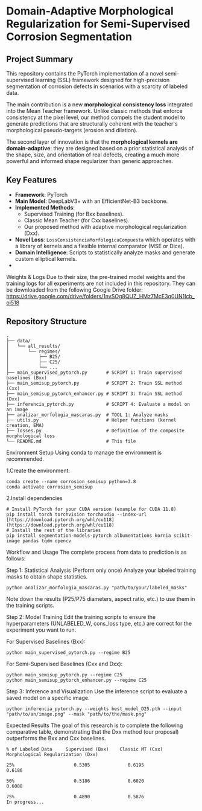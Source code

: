 # Domain-Adaptive Morphological Regularization for Semi-Supervised Corrosion Segmentation

## Project Summary

This repository contains the PyTorch implementation of a novel semi-supervised learning (SSL) framework designed for high-precision segmentation of corrosion defects in scenarios with a scarcity of labeled data.

The main contribution is a new **morphological consistency loss** integrated into the Mean Teacher framework. Unlike classic methods that enforce consistency at the pixel level, our method compels the student model to generate predictions that are structurally coherent with the teacher's morphological pseudo-targets (erosion and dilation).

The second layer of innovation is that the **morphological kernels are domain-adaptive**: they are designed based on a prior statistical analysis of the shape, size, and orientation of real defects, creating a much more powerful and informed shape regularizer than generic approaches.


## Key Features

* **Framework**: PyTorch
* **Main Model**: DeepLabV3+ with an EfficientNet-B3 backbone.
* **Implemented Methods**:
    * Supervised Training (for Bxx baselines).
    * Classic Mean Teacher (for Cxx baselines).
    * Our proposed method with adaptive morphological regularization (Dxx).
* **Novel Loss**: `LossConsistenciaMorfologicaCompuesta` which operates with a library of kernels and a flexible internal comparator (MSE or Dice).
* **Domain Intelligence**: Scripts to statistically analyze masks and generate custom elliptical kernels.
* 
Weights & Logs
Due to their size, the pre-trained model weights and the training logs for all experiments are not included in this repository. They can be downloaded from the following Google Drive folder:
https://drive.google.com/drive/folders/1nvSOg8QUZ_HMz7McE3q0UN1Icb_oi518

## Repository Structure

```text
.
├── data/                     
│   └── all_results/
│       └── regimes/
│           ├── B25/
│           ├── C25/
│           └── ...
├── main_supervised_pytorch.py       # SCRIPT 1: Train supervised baselines (Bxx)
├── main_semisup_pytorch.py          # SCRIPT 2: Train SSL method (Cxx) 
├── main_semisup_pytorch_enhancer.py # SCRIPT 3: Train SSL method (Dxx)
├── inferencia_pytorch.py            # SCRIPT 4: Evaluate a model on an image
├── analizar_morfologia_mascaras.py  # TOOL 1: Analyze masks
├── utils.py                         # Helper functions (kernel creation, EMA)
├── losses.py                        # Definition of the composite morphological loss
└── README.md                        # This file
```
Environment Setup
Using conda to manage the environment is recommended.

1.Create the environment:

```text
conda create --name corrosion_semisup python=3.8
conda activate corrosion_semisup
```
2.Install dependencies
```text
# Install PyTorch for your CUDA version (example for CUDA 11.8)
pip install torch torchvision torchaudio --index-url [https://download.pytorch.org/whl/cu118](https://download.pytorch.org/whl/cu118)
# Install the rest of the libraries
pip install segmentation-models-pytorch albumentations kornia scikit-image pandas tqdm opencv
```
Workflow and Usage
The complete process from data to prediction is as follows:

Step 1: Statistical Analysis (Perform only once)
Analyze your labeled training masks to obtain shape statistics.
```text
python analizar_morfologia_mascaras.py "path/to/your/labeled_masks"
```
Note down the results (P25/P75 diameters, aspect ratio, etc.) to use them in the training scripts.

Step 2: Model Training
Edit the training scripts to ensure the hyperparameters (UNLABELED_W, cons_loss type, etc.) are correct for the experiment you want to run.

For Supervised Baselines (Bxx):
```text
python main_supervised_pytorch.py --regime B25
```
For Semi-Supervised Baselines (Cxx and Dxx):
```text
python main_semisup_pytorch.py --regime C25
python main_semisup_pytorch_enhancer.py --regime C25
```
Step 3: Inference and Visualization
Use the inference script to evaluate a saved model on a specific image.
```text
python inferencia_pytorch.py --weights best_model_D25.pth --input "path/to/an/image.png" --mask "path/to/the/mask.png"
```
Expected Results
The goal of this research is to complete the following comparative table, demonstrating that the Dxx method (our proposal) outperforms the Bxx and Cxx baselines.
```text
% of Labeled Data     Supervised (Bxx)    Classic MT (Cxx)    Morphological Regularization (Dxx)

25%                      0.5305              0.6195                     0.6186

50%                      0.5186              0.6020                     0.6088

75%                      0.4890              0.5876                     In progress...
```

